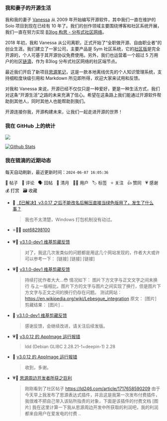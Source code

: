 ### 我和妻子的开源生活

我和我的妻子 [Vanessa](https://github.com/Vanessa219) 从 2009 年开始编写开源软件，其中我们一直在维护的 Solo 项目到现在已经有 10 年了。我们的创作领域主要围绕博客和社区系统开展，我们一直在努力实现 [B3log 构思 - 分布式社区网络](https://ld246.com/article/1546941897596)。

2018 年初，我和 Vanessa 从公司离职，正式开始了“全职做开源、自由职业者”的创业生涯。我们建立了一家公司，主要产品是 Sym 社区系统，它的[社区版](https://github.com/88250/symphony)是完全开源的，个人可基于其开源协议免费使用。另外，我们也运营着一个超过 5 万用户的社区[链滴](https://ld246.com)，作为 B3log 分布式社区网络的社区端节点。

最近我们开启了新项目[思源笔记](https://github.com/siyuan-note/siyuan)，这是一款本地离线优先的个人知识管理系统，支持细粒度块级引用和 Markdown 所见即所得，欢迎大家来试用和反馈。

对我和 Vanessa 来说，开源已经不仅仅只是一种爱好，更是一种生活方式，我们对这条“开源生活”之路的未来充满了信心。希望在这条路上我们能通过开源软件帮助到其他人，同时其他人也能帮助到我们。

开源连接你我，开源构建未来，让我们一起走进开源的世界！

### 我在 GitHub 上的统计

<a title="Hits" target="_blank" href="https://github.com/88250/88250"><img src="https://hits.b3log.org/88250/88250.svg"></a>

[![Github Stats](https://github-readme-stats.vercel.app/api?username=88250&theme=tokyonight&show_icons=true)](https://github.com/88250)

<!--events start -->

### 我在链滴的近期动态

每天自动刷新，最近更新时间：`2024-06-07 16:05:36`

📝 帖子 &nbsp; 💬 评论 &nbsp; 🗣 回帖 &nbsp; 🌙 清月 &nbsp; 👨‍💻 用户 &nbsp; 🏷️ 标签 &nbsp; ⭐️ 关注 &nbsp; 👍 赞同 &nbsp; 💗 感谢 &nbsp; 💰 打赏 &nbsp; 🗃 收藏

* 💬 [【已解决】v3.0.17 之后不能改名后解压直接当绿色版用了，发生了什么事？](https://ld246.com/article/1717726484185/comment/1717726622333#comments)

  > 我也不太清楚，Windows 打包机制没有动过。
* ⭐️👨‍💻 [ppt68298100](https://ld246.com/member/ppt68298100)

  > 
* 💗💬 [v3.1.0-dev1 维基剪藏反馈](https://ld246.com/article/1717687435797/comment/1717688717912#comments)

  > 对了，我这几次发类似的问题都是用这几个网站发现的，作者大大或许可以参考一下： [链接] [链接] [链接]
* 💗📝 [v3.1.0-dev1 维基剪藏反馈](https://ld246.com/article/1717687435797)

  > 持续打扰作者大大...😳 情况如下： 图片下方文字与正文文字之间未换行 与上一版相比，图片下方的文字与图片之间实现了换行，但是图片下方文字与正文之间的换行仍存在问题。 测试网站：https://en.wikipedia.org/wiki/Lebesgue_integration 原文： [图片] 剪藏结果： [图片] ..
* 💬 [v3.1.0-dev1 维基剪藏反馈](https://ld246.com/article/1717687435797/comment/1717688097970#comments)

  > 感谢反馈，会继续改进，请关注后续发版。
* 💗💬 [v3.0.12 的 AppImage 运行报错](https://ld246.com/article/1714785422188/comment/1717664879476#comments)

  > ldd (Debian GLIBC 2.28.21-1+deepin-1) 2.28
* 💬 [v3.0.12 的 AppImage 运行报错](https://ld246.com/article/1714785422188/comment/1717666386168#comments)

  > 收到，多谢。
* 💗📝 [思源周边开发者所获之巨利](https://ld246.com/article/1717663056916)

  > 刚刚看到了社区帖子 https://ld246.com/article/1717658590209 由于今天早上我发布了思源表达式插件，并且这是我第一次发布付费插件，我很难不把自己带入该贴所指责的对象，下面是该插件的付费文档 [图片] 我在这里计算一下我从思源周边开发中所获取的利润吧，我的利润都来自用户在爱发电的付费  ..


<!--events end -->
